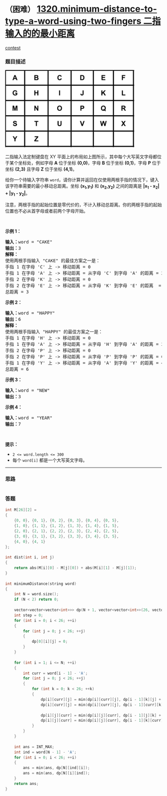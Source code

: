 # `（困难）` [1320.minimum-distance-to-type-a-word-using-two-fingers 二指输入的的最小距离](https://leetcode-cn.com/problems/minimum-distance-to-type-a-word-using-two-fingers/)

[contest](https://leetcode-cn.com/contest/weekly-contest-171/problems/minimum-distance-to-type-a-word-using-two-fingers/)

### 题目描述
<p><img style="height: 250px; width: 417px;" src="./leetcode_keyboard.png" alt=""></p>
<p>二指输入法定制键盘在 XY 平面上的布局如上图所示，其中每个大写英文字母都位于某个坐标处，例如字母&nbsp;<strong>A</strong>&nbsp;位于坐标&nbsp;<strong>(0,0)</strong>，字母&nbsp;<strong>B</strong>&nbsp;位于坐标&nbsp;<strong>(0,1)</strong>，字母&nbsp;<strong>P</strong>&nbsp;位于坐标&nbsp;<strong>(2,3)</strong>&nbsp;且字母 <strong>Z</strong>&nbsp;位于坐标&nbsp;<strong>(4,1)</strong>。</p>
<p>给你一个待输入字符串&nbsp;<code>word</code>，请你计算并返回在仅使用两根手指的情况下，键入该字符串需要的最小移动总距离。坐标&nbsp;<strong>(x<sub>1</sub>,y<sub>1</sub>)</strong> 和 <strong>(x<sub>2</sub>,y<sub>2</sub>)</strong> 之间的距离是&nbsp;<strong>|x<sub>1</sub> - x<sub>2</sub>| + |y<sub>1</sub> - y<sub>2</sub>|</strong>。&nbsp;</p>
<p>注意，两根手指的起始位置是零代价的，不计入移动总距离。你的两根手指的起始位置也不必从首字母或者前两个字母开始。</p>
<p>&nbsp;</p>
<p><strong>示例 1：</strong></p>
<pre><strong>输入：</strong>word = "CAKE"
<strong>输出：</strong>3
<strong>解释： 
</strong>使用两根手指输入 "CAKE" 的最佳方案之一是： 
手指 1 在字母 'C' 上 -&gt; 移动距离 = 0 
手指 1 在字母 'A' 上 -&gt; 移动距离 = 从字母 'C' 到字母 'A' 的距离 = 2 
手指 2 在字母 'K' 上 -&gt; 移动距离 = 0 
手指 2 在字母 'E' 上 -&gt; 移动距离 = 从字母 'K' 到字母 'E' 的距离  = 1 
总距离 = 3
</pre>

<p><strong>示例 2：</strong></p>
<pre><strong>输入：</strong>word = "HAPPY"
<strong>输出：</strong>6
<strong>解释： </strong>
使用两根手指输入 "HAPPY" 的最佳方案之一是：
手指 1 在字母 'H' 上 -&gt; 移动距离 = 0
手指 1 在字母 'A' 上 -&gt; 移动距离 = 从字母 'H' 到字母 'A' 的距离 = 2
手指 2 在字母 'P' 上 -&gt; 移动距离 = 0
手指 2 在字母 'P' 上 -&gt; 移动距离 = 从字母 'P' 到字母 'P' 的距离 = 0
手指 1 在字母 'Y' 上 -&gt; 移动距离 = 从字母 'A' 到字母 'Y' 的距离 = 4
总距离 = 6
</pre>

<p><strong>示例 3：</strong></p>
<pre><strong>输入：</strong>word = "NEW"
<strong>输出：</strong>3
</pre>

<p><strong>示例 4：</strong></p>
<pre><strong>输入：</strong>word = "YEAR"
<strong>输出：</strong>7
</pre>

<p>&nbsp;</p>
<p><strong>提示：</strong></p>
<ul>
	<li><code>2 &lt;= word.length &lt;= 300</code></li>
	<li>每个 <code>word[i]</code>&nbsp;都是一个大写英文字母。</li>
</ul>

---
### 思路
```

```



### 答题
``` C++
int M[26][2] = 
{
	{0, 0}, {0, 1}, {0, 2}, {0, 3}, {0, 4}, {0, 5},
	{1, 0}, {1, 1}, {1, 2}, {1, 3}, {1, 4}, {1, 5},
	{2, 0}, {2, 1}, {2, 2}, {2, 3}, {2, 4}, {2, 5},
	{3, 0}, {3, 1}, {3, 2}, {3, 3}, {3, 4}, {3, 5},
	{4, 0}, {4, 1}
};

int dist(int i, int j)
{
	return abs(M[i][0] - M[j][0]) + abs(M[i][1] - M[j][1]);
}

int minimumDistance(string word) 
{
	int N = word.size();
	if (N < 2) return 0;

	vector<vector<vector<int>>> dp(N + 1, vector<vector<int>>(26, vector<int>(26, INT_MAX - 10)));
	int step = 0;
	for (int i = 0; i < 26; ++i) 
	{
		for (int j = 0; j < 26; ++j) 
		{
			dp[0][i][j] = 0;
		}
	}

	for (int i = 1; i <= N; ++i) 
	{
		int curr = word[i - 1] - 'A';
		for (int j = 0; j < 26; ++j) 
		{
			for (int k = 0; k < 26; ++k) 
			{
				dp[i][curr][j] = min(dp[i][curr][j], dp[i - 1][k][j] + dist(curr, k));
				dp[i][curr][j] = min(dp[i][curr][j], dp[i - 1][curr][k] + dist(k, j));

				dp[i][j][curr] = min(dp[i][j][curr], dp[i - 1][j][k] + dist(curr, k));
				dp[i][j][curr] = min(dp[i][j][curr], dp[i - 1][k][curr] + dist(k, j));
			}
		}
	}

	int ans = INT_MAX;
	int ind = word[N - 1] - 'A';
	for (int i = 0; i < 26; ++i) 
	{
		ans = min(ans, dp[N][ind][i]);
		ans = min(ans, dp[N][i][ind]);
	}
	return ans;
}
```




